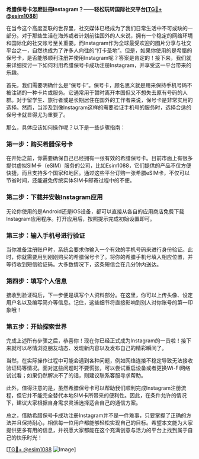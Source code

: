 **希腊保号卡怎麽註冊Instagram？——轻松玩转国际社交平台[[TG💪+ @esim1088](https://t.me/s/esim1088)]**

在当今这个高度互联的世界里，社交媒体已经成为了我们日常生活中不可或缺的一部分。对于那些生活在海外或者计划前往国外的人来说，拥有一个稳定的网络环境和国际化的社交账号至关重要。而Instagram作为全球最受欢迎的图片分享与社交平台之一，自然也成为了许多人向往的“打卡圣地”。但是，如果你使用的是希腊的保号卡，是否能够顺利注册并使用Instagram呢？答案是肯定的！接下来，我们就来详细探讨一下如何利用希腊保号卡成功注册Instagram，并享受这一平台带来的乐趣。

首先，我们需要明确什么是“保号卡”。保号卡，顾名思义就是用来保持手机号码不被注销的一种卡片或服务。它通常用于暂时离开本国但又不想失去原有号码的人群。对于留学生、旅行者或是长期居住在国外的工作者来说，保号卡是非常实用的选择。然而，当涉及到像Instagram这样的需要验证手机号的服务时，选择合适的保号卡就显得尤为重要了。

那么，具体应该如何操作呢？以下是一些步骤指南：

### 第一步：购买希腊保号卡

在开始之前，你需要确保自己已经拥有一张有效的希腊保号卡。目前市面上有很多提供虚拟SIM卡（eSIM）服务的公司，比如Esim1088，它们提供的产品不仅方便快捷，而且支持多个国家和地区。通过这些平台订购一张希腊eSIM卡，不仅可以节省时间，还能避免传统实体SIM卡邮寄过程中的不便。

### 第二步：下载并安装Instagram应用

无论你使用的是Android还是iOS设备，都可以直接从各自的应用商店免费下载Instagram应用程序。打开应用后，按照提示完成初始设置即可。

### 第三步：输入手机号进行验证

当你准备注册账户时，系统会要求你输入一个有效的手机号码来进行身份验证。此时，你就需要用到刚刚购买的希腊保号卡了。将你的希腊手机号填入相应位置，并等待收到短信验证码。大多数情况下，这条短信会在几分钟内送达。

### 第四步：填写个人信息

接收到验证码后，下一步便是填写个人资料部分。在这里，你可以上传头像、设定用户名以及编写简介等信息。记住，这些细节将直接影响到别人对你账号的第一印象哦！

### 第五步：开始探索世界

完成上述所有步骤之后，恭喜你！现在你已经正式成为Instagram的一员啦！接下来就可以尽情浏览朋友动态、发现新内容以及发布自己的精彩瞬间了。

当然，在实际操作过程中可能会遇到各种问题，例如网络连接不稳定导致无法接收验证码等情况。面对这些问题时不要慌张，可以尝试重启设备或者更换Wi-Fi网络试试看；如果仍然解决不了的话，则建议联系客服寻求帮助。

此外，值得注意的是，虽然希腊保号卡可以帮助我们顺利完成Instagram注册流程，但它并不能完全替代本地SIM卡所带来的便利性。因此，在条件允许的情况下，建议大家根据自身需求灵活选择适合自己的通信方案。

总之，借助希腊保号卡成功注册Instagram并不是一件难事，只要掌握了正确的方法并且保持耐心，相信每一位用户都能够轻松实现自己的目标。希望本文能为大家提供更多有用的信息，并祝愿大家都能在这个充满创意与活力的平台上找到属于自己的快乐时光！

[[TG💪+ @esim1088](https://t.me/s/esim1088) ![Image](https://i.postimg.cc/4NQfJmqS/Snipaste-2025-05-13-00-14-12.png)]